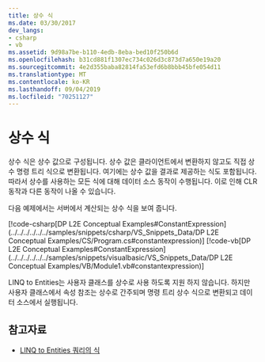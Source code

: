 ```yaml
---
title: 상수 식
ms.date: 03/30/2017
dev_langs:
- csharp
- vb
ms.assetid: 9d98a7be-b110-4edb-8eba-bed10f250b6d
ms.openlocfilehash: b31cd881f1307ec734c026d3c873d7a650e19a20
ms.sourcegitcommit: 4e2d355baba82814fa53efd6b8bbb45bfe054d11
ms.translationtype: MT
ms.contentlocale: ko-KR
ms.lasthandoff: 09/04/2019
ms.locfileid: "70251127"
---
```

# <a name="constant-expressions"></a>상수 식
상수 식은 상수 값으로 구성됩니다. 상수 값은 클라이언트에서 변환하지 않고도 직접 상수 명령 트리 식으로 변환됩니다. 여기에는 상수 값을 결과로 제공하는 식도 포함됩니다. 따라서 상수를 사용하는 모든 식에 대해 데이터 소스 동작이 수행됩니다. 이로 인해 CLR 동작과 다른 동작이 나올 수 있습니다.  
  
 다음 예제에서는 서버에서 계산되는 상수 식을 보여 줍니다.  
  
 [!code-csharp[DP L2E Conceptual Examples#ConstantExpression](../../../../../../samples/snippets/csharp/VS_Snippets_Data/DP L2E Conceptual Examples/CS/Program.cs#constantexpression)]
 [!code-vb[DP L2E Conceptual Examples#ConstantExpression](../../../../../../samples/snippets/visualbasic/VS_Snippets_Data/DP L2E Conceptual Examples/VB/Module1.vb#constantexpression)]  
  
 LINQ to Entities는 사용자 클래스를 상수로 사용 하도록 지원 하지 않습니다. 하지만 사용자 클래스에서 속성 참조는 상수로 간주되며 명령 트리 상수 식으로 변환되고 데이터 소스에서 실행됩니다.  
  
## <a name="see-also"></a>참고자료

- [LINQ to Entities 쿼리의 식](expressions-in-linq-to-entities-queries.md)
